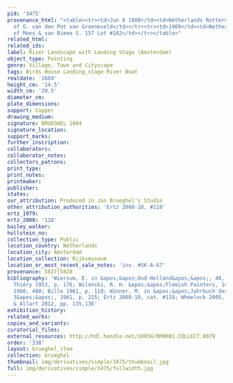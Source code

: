 ```yaml
---
pid: '3475'
provenance_html: "<table><tr><td>Jun 6 1808</td><td>Netherlands Rotterdam</td><td>Auction
  of G. van den Pot van Groeneveld</td></tr><tr><td>1909</td><td>Netherlands Amsterdam</td><td>Collection
  of Moes & van Biema S. 157 Lot #182</td></tr></table>"
related_html:
related_ids:
label: River Landscape with Landing Stage (Amsterdam)
object_type: Painting
genre: Village, Town and Cityscape
tags: Birds House Landing_stage River Boat
realdate: '1604'
height_cm: '14.5'
width_cm: '20.5'
diameter_cm:
plate_dimensions:
support: Copper
drawing_medium:
signature: BRUEGHEL 1604
signature_location:
support_marks:
further_inscription:
collaborators:
collaborator_notes:
collectors_patrons:
print_type:
print_notes:
printmaker:
publisher:
states:
our_attribution: Produced in Jan Brueghel's Studio
other_attribution_authorities: 'Ertz 2008-10, #118'
ertz_1979:
ertz_2008: '118'
bailey_walker:
hollstein_no:
collection_type: Public
location_country: Netherlands
location_city: Amsterdam
location_collection: Rijksmuseum
location_or_most_recent_sale_notes: 'inv. #SK-A-67'
provenance: 5827|5828
bibliography: 'Wiersum, E. in &apos;&apos;Oud-Holland&apos;&apos;, 48, 1931, p. 211;
  Thiéry 1953, p. 176; Wilenski, R. H. &apos;&apos;Flemish Painters, 1430-1830&apos;&apos;,
  1960, 480; Bille 1961, p. 110; Winner, M. in &apos;&apos;Jahrbuch der Berliner Museen
  3&apos;&apos;, 1961, p. 215; Ertz 2008-10, cat. #118; Wheelock 2005, pp.16; Currie
  & Allart 2012, pp. 135,136'
exhibition_history:
related_works:
copies_and_variants:
curatorial_files:
external_resources: http://hdl.handle.net/10934/RM0001.COLLECT.8079
order: '338'
layout: brueghel_item
collection: brueghel
thumbnail: img/derivatives/simple/3475/thumbnail.jpg
full: img/derivatives/simple/3475/fullwidth.jpg
---
```

